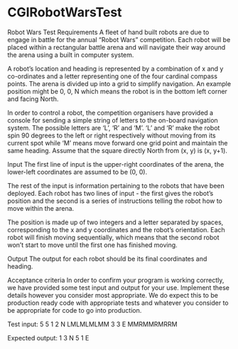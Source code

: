 # CGIRobotWarsTest

Robot Wars Test
Requirements
A fleet of hand built robots are due to engage in battle for the annual “Robot Wars” competition. 
Each robot will be placed within a rectangular battle arena and will navigate their way around the arena using a built in computer system.

A robot’s location and heading is represented by a combination of x and y co-ordinates and a letter representing one of the four cardinal compass points. 
The arena is divided up into a grid to simplify navigation. An example position might be 0, 0, N which means the robot is in the bottom left corner and facing North.

In order to control a robot, the competition organisers have provided a console for sending a simple string of letters to the on-board navigation system. 
The possible letters are ‘L’, ‘R’ and ‘M’. ‘L’ and ‘R’ make the robot spin 90 degrees to the left or right respectively without moving from its current spot 
while ‘M’ means move forward one grid point and maintain the same heading. Assume that the square directly North from (x, y) is (x, y+1).

Input
The first line of input is the upper-right coordinates of the arena, the lower-left coordinates are assumed to be (0, 0).

The rest of the input is information pertaining to the robots that have been deployed. Each robot has two lines of input - the first gives the robot’s position 
and the second is a series of instructions telling the robot how to move within the arena.

The position is made up of two integers and a letter separated by spaces, corresponding to the x and y coordinates and the robot’s orientation. 
Each robot will finish moving sequentially, which means that the second robot won’t start to move until the first one has finished moving.

Output
The output for each robot should be its final coordinates and heading.


Acceptance criteria
In order to confirm your program is working correctly, we have provided some test input and output for your use. Implement these details however you 
consider most appropriate. We do expect this to be production ready code with appropriate tests and whatever you consider to be appropriate for code to 
go into production.

Test input:
5 5
1 2 N
LMLMLMLMM
3 3 E
MMRMMRMRRM

Expected output:
1 3 N
5 1 E
